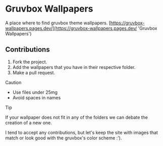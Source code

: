 # Gruvbox Wallpapers
A place where to find gruvbox theme wallpapers.
[https://gruvbox-wallpapers.pages.dev/](https://gruvbox-wallpapers.pages.dev/ 'Gruvbox Wallpapers')
## Contributions

1. Fork the project.
2. Add the wallpapers that you have in their respective folder.
3. Make a pull request.

> [!CAUTION]
> - Use files under 25mg
> - Avoid spaces in names

> [!TIP]
> If your wallpaper does not fit in any of the folders we can debate the creation of a new one.

I tend to accept any contributions, but let's keep the site with images that match or look good with the gruvbox's color scheme :').
